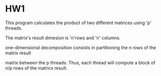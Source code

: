 # HW1 
This program calculates the product of two different matrices using 'p' threads.

The matrix's result dimesion is 'n'rows and 'n' columns.

one-dimensional decomposition consists in partitioning the n rows of the matrix result

matrix between the p threads. Thus, each thread will compute a block of n/p rows of the matricx result.


